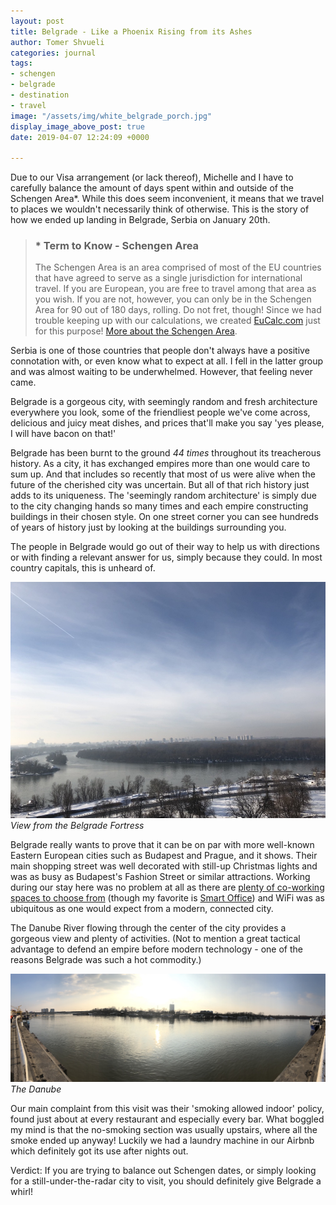 ```yaml
---
layout: post
title: Belgrade - Like a Phoenix Rising from its Ashes
author: Tomer Shvueli
categories: journal
tags:
- schengen
- belgrade
- destination
- travel
image: "/assets/img/white_belgrade_porch.jpg"
display_image_above_post: true
date: 2019-04-07 12:24:09 +0000

---
```

Due to our Visa arrangement (or lack thereof), Michelle and I have to carefully balance the amount of days spent within and outside of the Schengen Area*. While this does seem inconvenient, it means that we travel to places we wouldn't necessarily think of otherwise. This is the story of how we ended up landing in Belgrade, Serbia on January 20th.

> ### * Term to Know - Schengen Area
>
> The Schengen Area is an area comprised of most of the EU countries that have agreed to serve as a single jurisdiction for international travel. If you are European, you are free to travel among that area as you wish. If you are not, however, you can only be in the Schengen Area for 90 out of 180 days, rolling. Do not fret, though! Since we had trouble keeping up with our calculations, we created [EuCalc.com](https://eucalc.com "EuCacl") just for this purpose! [More about the Schengen Area](https://en.wikipedia.org/wiki/Schengen_Area "Schengen Area - Wikipedia").

Serbia is one of those countries that people don't always have a positive connotation with, or even know what to expect at all. I fell in the latter group and was almost waiting to be underwhelmed. However, that feeling never came.

Belgrade is a gorgeous city, with seemingly random and fresh architecture everywhere you look, some of the friendliest people we've come across, delicious and juicy meat dishes, and prices that'll make you say 'yes please, I will have bacon on that!'

Belgrade has been burnt to the ground _44 times_ throughout its treacherous history. As a city, it has exchanged empires more than one would care to sum up. And that includes so recently that most of us were alive when the future of the cherished city was uncertain. But all of that rich history just adds to its uniqueness. The 'seemingly random architecture' is simply due to the city changing hands so many times and each empire constructing buildings in their chosen style. On one street corner you can see hundreds of years of history just by looking at the buildings surrounding you.

The people in Belgrade would go out of their way to help us with directions or with finding a relevant answer for us, simply because they could. In most country capitals, this is unheard of.

![View from the Belgrade Fortress](/assets/img/danube_afar.jpg "View from the Belgrade Fortress")
_View from the Belgrade Fortress_

Belgrade really wants to prove that it can be on par with more well-known Eastern European cities such as Budapest and Prague, and it shows. Their main shopping street was well decorated with still-up Christmas lights and was as busy as Budapest's Fashion Street or similar attractions. Working during our stay here was no problem at all as there are [plenty of co-working spaces to choose from](https://www.coworker.com/search/belgrade/serbia) (though my favorite is [Smart Office](https://www.coworker.com/serbia/belgrade/smart-office)) and WiFi was as ubiquitous as one would expect from a modern, connected city.

The Danube River flowing through the center of the city provides a gorgeous view and plenty of activities. (Not to mention a great tactical advantage to defend an empire before modern technology - one of the reasons Belgrade was such a hot commodity.)

![The Danube](/assets/img/danube_pano.jpg "The Danube")
_The Danube_

Our main complaint from this visit was their 'smoking allowed indoor' policy, found just about at every restaurant and especially every bar. What boggled my mind is that the no-smoking section was usually upstairs, where all the smoke ended up anyway! Luckily we had a laundry machine in our Airbnb which definitely got its use after nights out.

Verdict: If you are trying to balance out Schengen dates, or simply looking for a still-under-the-radar city to visit, you should definitely give Belgrade a whirl!